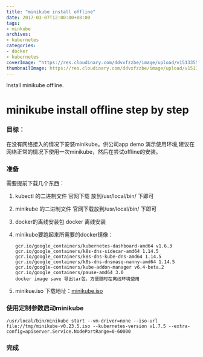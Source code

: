 ```yaml
---
title: "minikube install offline"
date: 2017-03-07T12:00:00+08:00
tags:
- minkube
archives:
- kubernetes
categories:
- docker
- kubernetes
coverImage: "https://res.cloudinary.com/ddvxfzzbe/image/upload/v1513355392/ChMkJ1f8ljWIBAmcAA-gWT6p-0oAAWzegGSHVwAD6Bx012_telyks.jpg"
thumbnailImage: https://res.cloudinary.com/ddvxfzzbe/image/upload/v1513355321/Real_gaggav.png
---
```


Install minikube offline.

<!--more-->

# minikube install offline step by step

### 目标：

在没有网络接入的情况下安装minikube。供公司app demo 演示使用环境,建议在网络正常的情况下使用一次minikube，然后在尝试offline的安装。

### 准备
需要提前下载几个东西：

 1. kubectl 的二进制文件 官网下载 放到/usr/local/bin/ 下即可 
 2. minikube 的二进制文件 官网下载放到/usr/local/bin/ 下即可 
 3. docker的离线安装包 docker 离线安装 
 4. minikube要跑起来所需要的docker镜像：
 
		gcr.io/google_containers/kubernetes-dashboard-amd64 v1.6.3
		gcr.io/google_containers/k8s-dns-sidecar-amd64 1.14.5
		gcr.io/google_containers/k8s-dns-kube-dns-amd64 1.14.5
		gcr.io/google_containers/k8s-dns-dnsmasq-nanny-amd64 1.14.5
		gcr.io/google-containers/kube-addon-manager v6.4-beta.2
		gcr.io/google_containers/pause-amd64 3.0
		docker image save 导出tar包，方便随时在离线环境使用
5. minikue.iso
	下载地址：[minikube.iso](https://storage.googleapis.com/minikube/iso/minikube-v0.23.5.iso)
	
### 使用定制参数启动minikube
	/usr/local/bin/minikube start --vm-driver=none --iso-url file://tmp/minikube-v0.23.5.iso --kubernetes-version v1.7.5 --extra-config=apiserver.Service.NodePortRange=0-60000

### 完成

